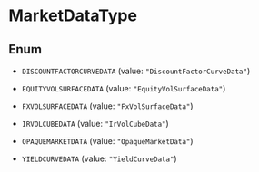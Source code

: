 

# MarketDataType

## Enum


* `DISCOUNTFACTORCURVEDATA` (value: `"DiscountFactorCurveData"`)

* `EQUITYVOLSURFACEDATA` (value: `"EquityVolSurfaceData"`)

* `FXVOLSURFACEDATA` (value: `"FxVolSurfaceData"`)

* `IRVOLCUBEDATA` (value: `"IrVolCubeData"`)

* `OPAQUEMARKETDATA` (value: `"OpaqueMarketData"`)

* `YIELDCURVEDATA` (value: `"YieldCurveData"`)



